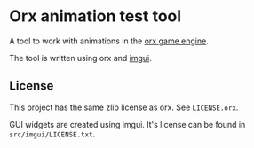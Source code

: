 # Orx animation test tool

A tool to work with animations in the [orx game engine](https://orx-engine.org/).

The tool is written using orx and [imgui](https://github.com/ocornut/imgui).

## License

This project has the same zlib license as orx. See `LICENSE.orx`.

GUI widgets are created using imgui. It's license can be found in `src/imgui/LICENSE.txt`.
